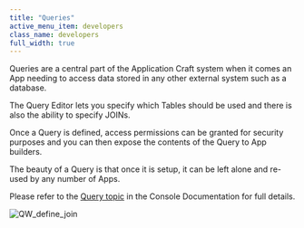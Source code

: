 ```yaml
---
title: "Queries"
active_menu_item: developers
class_name: developers
full_width: true
---
```



Queries are a central part of the Application Craft system when it comes an App needing to access data stored in any other external system such as a database.

The Query Editor lets you specify which Tables should be used and there is also the ability to specify JOINs.

Once a Query is defined, access permissions can be granted for security purposes and you can then expose the contents of the Query to App builders.

The beauty of a Query is that once it is setup, it can be left alone and re-used by any number of Apps.

Please refer to the [Query topic](/developers/user-guide/product-guide/the-console/console-tabs/queries/) in the Console Documentation for full details.

![QW\_define\_join](/img/docs/qw_define_join.zoom69.png)
